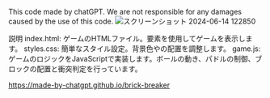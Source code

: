 This code made by chatGPT.
We are not responsible for any damages caused by the use of this code.
![スクリーンショット 2024-06-14 122850](https://github.com/Made-By-ChatGPT/brick-breaker/assets/172567619/de405f77-1c68-487d-b802-7103c1e78a1d)

説明
index.html: ゲームのHTMLファイル。<canvas>要素を使用してゲームを表示します。
styles.css: 簡単なスタイル設定。背景色や<canvas>の配置を調整します。
game.js: ゲームのロジックをJavaScriptで実装します。ボールの動き、パドルの制御、ブロックの配置と衝突判定を行っています。

https://made-by-chatgpt.github.io/brick-breaker
